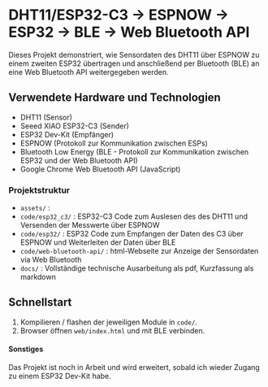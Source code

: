 # DHT11/ESP32-C3 -> ESPNOW -> ESP32 -> BLE -> Web Bluetooth API

Dieses Projekt demonstriert, wie Sensordaten des DHT11 über ESPNOW zu einem zweiten ESP32 übertragen und anschließend per Bluetooth (BLE) an eine Web Bluetooth API weitergegeben werden.

## Verwendete Hardware und Technologien

- DHT11 (Sensor)
- Seeed XIAO ESP32-C3 (Sender)
- ESP32 Dev-Kit (Empfänger)
- ESPNOW (Protokoll zur Kommunikation zwischen ESPs)
- Bluetooth Low Energy (BLE - Protokoll zur Kommunikation zwischen ESP32 und der Web Bluetooth API)
- Google Chrome Web Bluetooth API (JavaScript)

### Projektstruktur

- `assets/`                     : 
- `code/esp32_c3/`              : ESP32-C3 Code zum Auslesen des des DHT11 und Versenden der Messwerte über ESPNOW
- `code/esp32/`                 : ESP32 Code zum Empfangen der Daten des C3 über ESPNOW und Weiterleiten der Daten über BLE
- `code/web-bluetooth-api/`     : html-Webseite zur Anzeige der Sensordaten via Web Bluetooth
- `docs/`                       : Vollständige technische Ausarbeitung als pdf, Kurzfassung als markdown

## Schnellstart
1. Kompilieren / flashen der jeweiligen Module in `code/`.
2. Browser öffnen `web/index.html` und mit BLE verbinden.

#### Sonstiges

Das Projekt ist noch in Arbeit und wird erweitert, sobald ich wieder Zugang zu einem ESP32 Dev-Kit habe.




